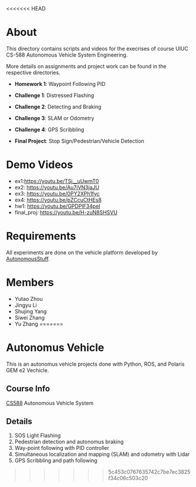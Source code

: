 <<<<<<< HEAD
# About
This directory contains scripts and videos for the execrises of course UIUC CS-588 Autonomous Vehicle System Engineering.

More details on assignments and project work can be found in the respective directories.

- **Homework 1**: Waypoint Following PID

- **Challenge 1**: Distressed Flashing

- **Challenge 2**: Detecting and Braking

- **Challenge 3**: SLAM or Odometry

- **Challenge 4**: GPS Scribbling

- **Final Project**: Stop Sign/Pedestrian/Vehicle Detection

# Demo Videos

- ex1:https://youtu.be/TSj__uUwmT0
- ex2: https://youtu.be/Au7jVN3jaJU
- ex3: https://youtu.be/0PY2XPh1fyc
- ex4: https://youtu.be/pZCcuCtHEs8
- hw1: https://youtu.be/GPDPIF34peI
- final_proj: https://youtu.be/H-zuN8SHSVU

# Requirements
All experiments are done on the vehicle platform developed by [AutonomousStuff](https://autonomoustuff.com/).

# Members
- Yutao Zhou
- Jingyu Li
- Shujing Yang
- Siwei Zhang
- Yu Zhang
=======
# Autonomus Vehicle
This is an autonomus vehicle projects done with Python, ROS, and Polaris GEM e2 Vechicle.

## Course Info
[CS588](http://luthuli.cs.uiuc.edu/~daf/courses/MAAV-22/588-2022-home.html) Autonomous Vehicle System

## Details
1. SOS Light Flashing
2. Pedestrian detection and autonomus braking
3. Way-point following with PID controller
4. Simultaneous localization and mapping (SLAM) and odometry with Lidar
5. GPS Scribbling and path following
>>>>>>> 5c453c0767635742c7be7ec3825f34c06c503c20
